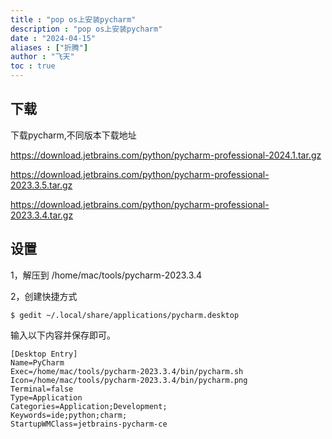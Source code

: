 ```yaml
---
title : "pop os上安装pycharm"
description : "pop os上安装pycharm"
date : "2024-04-15"
aliases : ["折腾"]
author : "飞天"
toc : true
---
```




## 下载

下载pycharm,不同版本下载地址



https://download.jetbrains.com/python/pycharm-professional-2024.1.tar.gz

https://download.jetbrains.com/python/pycharm-professional-2023.3.5.tar.gz

https://download.jetbrains.com/python/pycharm-professional-2023.3.4.tar.gz



## 设置

1，解压到 /home/mac/tools/pycharm-2023.3.4

2，创建快捷方式

```
$ gedit ~/.local/share/applications/pycharm.desktop
```

输入以下内容并保存即可。

```
[Desktop Entry]
Name=PyCharm
Exec=/home/mac/tools/pycharm-2023.3.4/bin/pycharm.sh
Icon=/home/mac/tools/pycharm-2023.3.4/bin/pycharm.png
Terminal=false
Type=Application
Categories=Application;Development;
Keywords=ide;python;charm;
StartupWMClass=jetbrains-pycharm-ce
```

